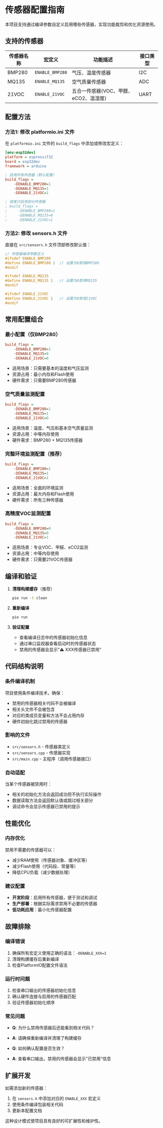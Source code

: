 # 传感器配置指南

本项目支持通过编译参数自定义启用哪些传感器，实现功能裁剪和优化资源使用。

## 支持的传感器

| 传感器名称 | 宏定义 | 功能描述 | 接口类型 |
|-----------|--------|----------|----------|
| BMP280 | `ENABLE_BMP280` | 气压、温度传感器 | I2C |
| MQ135 | `ENABLE_MQ135` | 空气质量传感器 | ADC |
| 21VOC | `ENABLE_21VOC` | 五合一传感器(VOC、甲醛、eCO2、温湿度) | UART |

## 配置方法

### 方法1: 修改 platformio.ini 文件

在 `platformio.ini` 文件的 `build_flags` 中添加或修改宏定义：

```ini
[env:esp32dev]
platform = espressif32
board = esp32dev
framework = arduino

; 启用所有传感器（默认配置）
build_flags = 
    -DENABLE_BMP280=1
    -DENABLE_MQ135=1
    -DENABLE_21VOC=1

; 或者只启用部分传感器
; build_flags = 
;     -DENABLE_BMP280=1
;     -DENABLE_MQ135=0
;     -DENABLE_21VOC=1
```

### 方法2: 修改 sensors.h 文件

直接在 `src/sensors.h` 文件顶部修改默认值：

```cpp
// 传感器编译参数定义
#ifndef ENABLE_BMP280
#define ENABLE_BMP280 1  // 设置为0禁用BMP280
#endif

#ifndef ENABLE_MQ135
#define ENABLE_MQ135 1   // 设置为0禁用MQ135
#endif

#ifndef ENABLE_21VOC
#define ENABLE_21VOC 1   // 设置为0禁用21VOC
#endif
```

## 常用配置组合

### 最小配置（仅BMP280）
```ini
build_flags = 
    -DENABLE_BMP280=1
    -DENABLE_MQ135=0
    -DENABLE_21VOC=0
```
- 适用场景：只需要基本的温度和气压监测
- 资源占用：最小内存和Flash使用
- 硬件需求：只需要BMP280传感器

### 空气质量监测配置
```ini
build_flags = 
    -DENABLE_BMP280=1
    -DENABLE_MQ135=1
    -DENABLE_21VOC=0
```
- 适用场景：温度、气压和基本空气质量监测
- 资源占用：中等内存使用
- 硬件需求：BMP280 + MQ135传感器

### 完整环境监测配置（推荐）
```ini
build_flags = 
    -DENABLE_BMP280=1
    -DENABLE_MQ135=1
    -DENABLE_21VOC=1
```
- 适用场景：全面的环境监测
- 资源占用：最大内存和Flash使用
- 硬件需求：所有三种传感器

### 高精度VOC监测配置
```ini
build_flags = 
    -DENABLE_BMP280=0
    -DENABLE_MQ135=0
    -DENABLE_21VOC=1
```
- 适用场景：专业VOC、甲醛、eCO2监测
- 资源占用：中等内存使用
- 硬件需求：只需要21VOC传感器

## 编译和验证

1. **清理构建缓存**（推荐）
   ```bash
   pio run -t clean
   ```

2. **重新编译**
   ```bash
   pio run
   ```

3. **验证配置**
   - 查看编译日志中的传感器初始化信息
   - 通过串口监视器查看启动时的传感器状态
   - 禁用的传感器会显示"⚠️ XXX传感器已禁用"

## 代码结构说明

### 条件编译机制

项目使用条件编译技术，确保：
- 禁用的传感器相关代码不会被编译
- 相关头文件不会被包含
- 对应的类成员变量和方法不会占用内存
- 硬件初始化跳过禁用的传感器

### 影响的文件

- `src/sensors.h` - 传感器类定义
- `src/sensors.cpp` - 传感器实现
- `src/main.cpp` - 主程序（调用传感器接口）

### 自动适配

当某个传感器被禁用时：
- 相关的初始化方法会返回成功但不执行实际操作
- 数据读取方法会返回默认值或跳过相关部分
- 调试命令会显示传感器已禁用的提示

## 性能优化

### 内存优化
禁用不需要的传感器可以：
- 减少RAM使用（传感器对象、缓冲区等）
- 减少Flash使用（代码段、常量等）
- 降低CPU负载（减少数据处理）

### 建议配置

- **开发阶段**：启用所有传感器，便于测试和调试
- **生产部署**：根据实际需求禁用不必要的传感器
- **低功耗应用**：最小化传感器配置

## 故障排除

### 编译错误
1. 确保所有宏定义使用正确的语法：`-DENABLE_XXX=1`
2. 清理构建缓存后重新编译
3. 检查PlatformIO配置文件语法

### 运行时问题
1. 检查串口输出的传感器初始化信息
2. 确认硬件连接与启用的传感器匹配
3. 验证传感器初始化顺序

### 常见问题
- **Q**: 为什么禁用传感器后还能看到相关代码？
- **A**: 请确保重新编译并清理了构建缓存

- **Q**: 如何确认配置是否生效？
- **A**: 查看串口输出，禁用的传感器会显示"已禁用"信息

## 扩展开发

如需添加新的传感器：
1. 在 `sensors.h` 中添加对应的 `ENABLE_XXX` 宏定义
2. 使用条件编译包装相关代码
3. 更新本配置文档

这种设计模式使项目具有良好的可扩展性和维护性。

